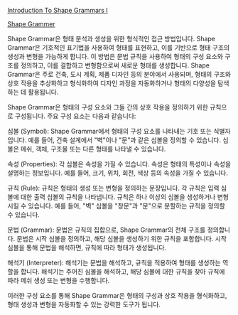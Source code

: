 [Introduction To Shape Grammars I](https://ocw.mit.edu/courses/4-540-introduction-to-shape-grammars-i-fall-2018/pages/course-texts/)

[Shape Grammer](https://en.wikipedia.org/wiki/Shape_grammar)

Shape Grammar은 형태 분석과 생성을 위한 형식적인 접근 방법입니다. Shape Grammar은 기호적인 표기법을 사용하여 형태를 표현하고, 이를 기반으로 형태 구조의 생성과 변형을 가능하게 합니다. 이 방법은 문법 규칙을 사용하여 형태의 구성 요소와 구조를 정의하고, 이를 결합하고 변형함으로써 새로운 형태를 생성합니다. Shape Grammar은 주로 건축, 도시 계획, 제품 디자인 등의 분야에서 사용되며, 형태의 구조와 상호 작용을 추상화하고 형식화하여 디자인 과정을 자동화하거나 형태의 다양성을 탐색하는 데 활용됩니다.

Shape Grammar은 형태의 구성 요소와 그들 간의 상호 작용을 정의하기 위한 규칙으로 구성됩니다. 주요 구성 요소는 다음과 같습니다:

심볼 (Symbol): Shape Grammar에서 형태의 구성 요소를 나타내는 기호 또는 식별자입니다. 예를 들어, 건축 설계에서 "벽"이나 "문"과 같은 심볼을 정의할 수 있습니다. 심볼은 메쉬, 객체, 구조물 또는 다른 형태를 나타낼 수 있습니다.

속성 (Properties): 각 심볼은 속성을 가질 수 있습니다. 속성은 형태의 특성이나 속성을 설명하는 정보입니다. 예를 들어, 크기, 위치, 회전, 색상 등의 속성을 가질 수 있습니다.

규칙 (Rule): 규칙은 형태의 생성 또는 변형을 정의하는 문장입니다. 각 규칙은 입력 심볼에 대한 출력 심볼의 규칙을 나타냅니다. 규칙은 하나 이상의 심볼을 생성하거나 변형시킬 수 있습니다. 예를 들어, "벽" 심볼을 "창문"과 "문"으로 분할하는 규칙을 정의할 수 있습니다.

문법 (Grammar): 문법은 규칙의 집합으로, Shape Grammar의 전체 구조를 정의합니다. 문법은 시작 심볼을 정의하고, 해당 심볼을 생성하기 위한 규칙을 포함합니다. 시작 심볼을 통해 문법을 해석하면, 규칙에 따라 형태가 생성됩니다.

해석기 (Interpreter): 해석기는 문법을 해석하고, 규칙을 적용하여 형태를 생성하는 역할을 합니다. 해석기는 주어진 심볼을 해석하고, 해당 심볼에 대한 규칙을 찾아 규칙에 따라 메쉬 생성 또는 변형을 수행합니다.

이러한 구성 요소를 통해 Shape Grammar은 형태의 구성과 상호 작용을 형식화하고, 형태 생성과 변형을 자동화할 수 있는 강력한 도구가 됩니다.
